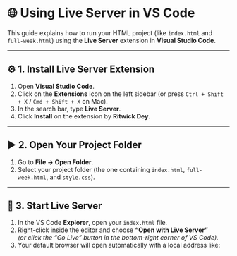 # 🌐 Using Live Server in VS Code

This guide explains how to run your HTML project (like `index.html` and `full-week.html`) using the **Live Server** extension in **Visual Studio Code**.

---

## ⚙️ 1. Install Live Server Extension

1. Open **Visual Studio Code**.
2. Click on the **Extensions** icon on the left sidebar (or press `Ctrl + Shift + X` / `Cmd + Shift + X` on Mac).
3. In the search bar, type **Live Server**.
4. Click **Install** on the extension by **Ritwick Dey**.

---

## ▶️ 2. Open Your Project Folder

1. Go to **File → Open Folder**.
2. Select your project folder (the one containing `index.html`, `full-week.html`, and `style.css`).

---

## 🚀 3. Start Live Server

1. In the VS Code **Explorer**, open your `index.html` file.
2. Right-click inside the editor and choose **“Open with Live Server”**  
   *(or click the “Go Live” button in the bottom-right corner of VS Code).*
3. Your default browser will open automatically with a local address like:  

